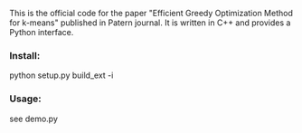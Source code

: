 This is the official code for the paper "Efficient Greedy Optimization Method for k-means" published in Patern journal. It is written in C++ and provides a Python interface. 

### Install:
python setup.py build_ext -i

### Usage:
see demo.py